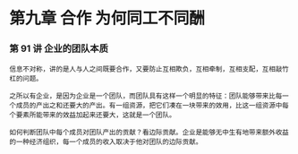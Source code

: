 # 第九章 合作 为何同工不同酬

### 第 91 讲 企业的团队本质

`信息不对称，讲的是人与人之间既要合作，又要防止互相欺负，互相牵制，互相支配，互相敲竹杠的问题。`

`之所以有企业，是因为企业是一个团队，而团队具有这样一个明显的特征：团队能够带来比每一个成员的产出之和还要大的产出。有一组资源，把它们凑在一块带来的效用，比这一组资源中每个要素所能带来的效益加起来还要大，这就是一个团队。`

`如何判断团队中每个成员对团队产出的贡献？看边际贡献。企业是能够无中生有地带来额外收益的一种经济组织，每一个成员的收入取决于他对团队的边际贡献。`
